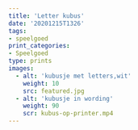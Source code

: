 ```yaml
---
title: 'Letter kubus'
date: '20201215T1326'
tags:
- speelgoed
print_categories:
- Speelgoed
type: prints
images:
  - alt: 'kubusje met letters,wit'
    weight: 10
    src: featured.jpg
  - alt: 'kubusje in wording'
    weight: 90
    scr: kubus-op-printer.mp4
---
```

